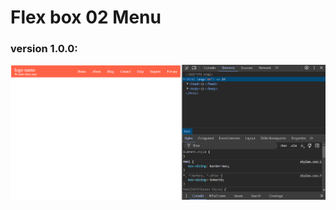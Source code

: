 ﻿# Flex box 02 Menu

### version 1.0.0:
![Flex box 'Menu' demo v1.0.0](https://github.com/AndriiKot/Flex-box__02__Menu__/blob/main/__demo__/__menu_v1_0_0__.png)



